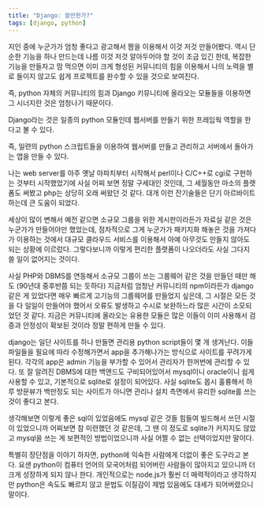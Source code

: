 ```yaml
---
title: "Django: 쓸만한가?"
tags: [django, python]
---
```


지인 중에 누군가가 엄청 좋다고 광고해서 짬을 이용해서 이것 저것 만들어봤다. 역시 단순한 기능을 하나 만드는데 나름 이것 저것 알아두어야 할 것이 조금 있긴 한데, 복잡한 기능을 만들자고 맘 먹으면 이미 크게 형성된 커뮤니티의 힘을 이용해서 나의 노력을 별로 들이지 않고도 쉽게 프로젝트를 완수할 수 있을 것으로 보여진다. 

즉, python 자체의 커뮤니티의 힘과 Django 키뮤니티에 올라오는 모듈들을 이용하면 그 시너지란 것은 엄청나기 때문이다. 

Django라는 것은 일종의 python 모듈인데 웹서버를 만들기 위한 프레임웍 역할을 한다고 볼 수 있다. 

즉, 일련의 python 스크립트들을 이용하여 웹서버를 만들고 관리하고 서버에서 돌아가는 앱을 만들 수 있다. 

나는 web server를 아주 옛날 아파치부터 시작해서 perl이나 C/C++로 cgi로 구현하는 것부터 시작했었기에 사실 어찌 보면 정말 구세대인 것인데, 그 세월동안 마소의 플랫폼도 써봤고 php는 상당히 오래 써왔던 것 같다. 대개 이런 잔기술들은 단기 아르바이트 하는데 큰 도움이 되었다. 

세상이 많이 변해서 예전 같으면 소규모 그룹을 위한 게시판이라든가 자료실 같은 것은 누군가가 만들어야만 했었는데, 점차적으로 그게 누군가가 패키지화 해놓은 것을 가져다가 이용하는 것에서 대규모 클라우드 서비스를 이용해서 아예 아무것도 만들지 않아도 되는 상황에 이르렀다. 그렇다보니까 이렇게 편리한 플랫폼이 나오더라도 사실 그다지 쓸 일이 없어지는 것이다. 

사실 PHP와 DBMS를 연동해서 소규모 그룹이 쓰는 그룹웨어 같은 것을 만들던 때만 해도 (90년대 중후반쯤 되는 듯하다) 지금처럼 엄청난 커뮤니티의 npm이라든가 django 같은 게 있었다면 매우 빠르게 고기능의 그룹웨어를 만들었지 싶은데, 그 시절은 모든 것을 다 일일이 만들어야 했어서 오류도 발생하고 수시로 보완하느라 많은 시간이 소모되었던 것 같다. 지금은 커뮤니티에 올라오는 유용한 모듈은 많은 이들이 이미 사용해서 검증과 안정성이 확보된 것이라 정말 편하게 만들 수 있다.

django는 일단 사이트를 하나 만들면 관리용 python script들이 몇 개 생겨난다. 이들 파일들을 필요에 따라 수정해가면서 app을 추가해나가는 방식으로 사이트를 꾸려가게 된다. 각각의 app은 admin 기능을 부가할 수 있어서 관리자가 한꺼번에 관리할 수 있다. 또 잘 알려진 DBMS에 대한 백앤드도 구비되어있어서 mysql이니 oracle이니 쉽게 사용할 수 있고, 기본적으로 sqlite로 설정이 되어있다. 사실 sqlite도 몹시 훌륭해서 하루 방문뷰가 백만정도 되는 사이트가 아니면 관리나 설치 측면에서 유리한 sqlite를 쓰는 것이 좋다고 본다. 

생각해보면 이렇게 좋은 sql이 있었음에도 mysql 같은 것들 힘들여 빌드해서 쓰던 시절이 있었으니까 어찌보면 참 미련했던 것 같은데, 그 땐 이 정도로 sqlite가 커지지도 않았고 mysql을 쓰는 게 보편적인 방법이었으니까 사실 어쩔 수 없는 선택이었지만 말이다.

특별히 장단점을 이야기 하자면, python에 익숙한 사람에게 더없이 좋은 도구라고 본다. 요샌 python이 컴퓨터 언어의 모국어처럼 되어버린 사람들이 많아지고 있으니까 더 크게 성장하게 되지 않나 한다. 개인적으로는 node.js가 훨씬 더 매력적이라고 생각하지만 python은 속도도 빠르지 않고 문법도 이질감이 제법 있음에도 대세가 되어버렸으니 말이다. 
